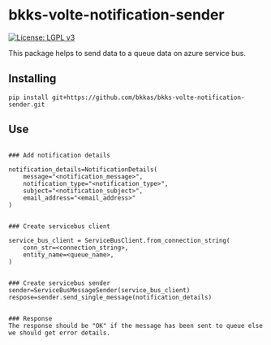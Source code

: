 # bkks-volte-notification-sender

[![License: LGPL v3](https://img.shields.io/badge/License-LGPL%20v3-blue.svg)](https://www.gnu.org/licenses/lgpl-3.0)

This package helps to send data to a queue data on azure service bus.

## Installing

```
pip install git+https://github.com/bkkas/bkks-volte-notification-sender.git
```

## Use

```

### Add notification details

notification_details=NotificationDetails(
    message="<notification_message>",
    notification_type="<notification_type>",
    subject="<notification_subject>",
    email_address="<email_address>"
)
```

```

### Create servicebus client

service_bus_client = ServiceBusClient.from_connection_string(
    conn_str=<connection_string>,
    entity_name=<queue_name>,
)
```

```

### Create servicebus sender
sender=ServiceBusMessageSender(service_bus_client)
respose=sender.send_single_message(notification_details)
```

```

### Response
The response should be "OK" if the message has been sent to queue else we should get error details.
```
